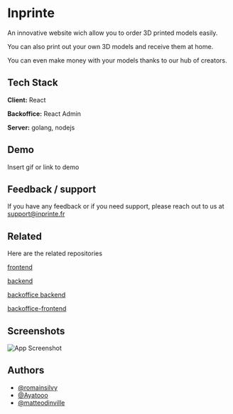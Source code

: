 # Inprinte 

An innovative website wich allow you to order 3D printed models easily. 

You can also print out your own 3D models and receive them at home.

You can even make money with your models thanks to our hub of creators.




## Tech Stack

**Client:** React

**Backoffice:** React Admin

**Server:** golang, nodejs


## Demo

Insert gif or link to demo


## Feedback / support

If you have any feedback or if you need support, please reach out to us at support@inprinte.fr


## Related

Here are the related repositories

[frontend](https://github.com/inprinte/frontend)

[backend](https://github.com/inprinte/backend)

[backoffice backend](https://github.com/inprinte/backoffice-backend)

[backoffice-frontend](https://github.com/inprinte/backoffice-frontend)


## Screenshots

![App Screenshot](https://via.placeholder.com/468x300?text=App+Screenshot+Here)


## Authors

- [@romainsilvy](https://github.com/romainsilvy)
- [@Ayatooo](https://github.com/Ayatooo)
- [@matteodinville](https://github.com/matteodinville)


